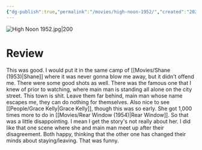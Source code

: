 ```yaml
---
{"dg-publish":true,"permalink":"/movies/high-noon-1952/","created":"2024-06-18","updated":"2024-09-23"}
---
```



![High Noon 1952.jpg|200](/img/user/Attachments/High%20Noon%201952.jpg)

# Review

This was good. I would put it in the same camp of [[Movies/Shane (1953)\|Shane]] where it was never gonna blow me away, but it didn't offend me. There were some good shots as well. There was the famous one that I knew of prior to watching, where main man is standing all alone on the city street. This town is shit. Leave them far behind, main man whose name escapes me, they can do nothing for themselves. Also nice to see [[People/Grace Kelly\|Grace Kelly]], though this was so early. She got 1,000 times more to do in [[Movies/Rear Window (1954)\|Rear Window]]. So that was a little disappointing. I mean I get the story's not really about her. I did like that one scene where she and main man meet up after their disagreement. Both happy, thinking that the other one has changed their minds about staying/leaving. That was funny.
